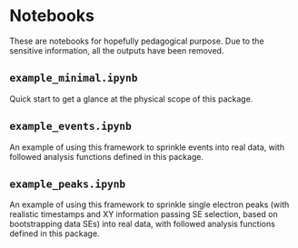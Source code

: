 # Notebooks

These are notebooks for hopefully pedagogical purpose. Due to the sensitive information, all the outputs have been removed.

## `example_minimal.ipynb`

Quick start to get a glance at the physical scope of this package.

## `example_events.ipynb`

An example of using this framework to sprinkle events into real data, with followed analysis functions defined in this package.

## `example_peaks.ipynb`

An example of using this framework to sprinkle single electron peaks (with realistic timestamps and XY information passing SE selection, based on bootstrapping data SEs) into real data, with followed analysis functions defined in this package.
